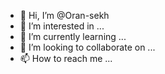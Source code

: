- 👋 Hi, I’m @Oran-sekh
- 👀 I’m interested in ...
- 🌱 I’m currently learning ...
- 💞️ I’m looking to collaborate on ...
- 📫 How to reach me ...

<!---
Oran-sekh/Oran-sekh is a ✨ special ✨ repository because its `README.md` (this file) appears on your GitHub profile.
You can click the Preview link to take a look at your changes.
--->
